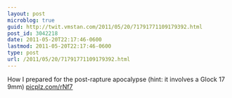 ```yaml
---
layout: post
microblog: true
guid: http://twit.vmstan.com/2011/05/20/71791771109179392.html
post_id: 3042218
date: 2011-05-20T22:17:46-0600
lastmod: 2011-05-20T22:17:46-0600
type: post
url: /2011/05/20/71791771109179392.html
---
```

How I prepared for the post-rapture apocalypse (hint: it involves a Glock 17 9mm) [picplz.com/rNf7](http://picplz.com/rNf7)
